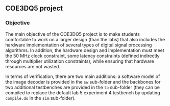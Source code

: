 ## COE3DQ5 project

### Objective

The main objective of the COE3DQ5 project is to make students comfortable to work on a larger design (than the labs) that also includes the hardware implementation of several types of digital signal processing algorithms. In addition, the hardware design and implementation must meet the 50 MHz clock constraint, some latency constraints (defined indirectly through multiplier utilization constraints), while ensuring that hardware resources are not wasted.




In terms of verification, there are two main additions: a software model of the image decoder is provided in the `sw` sub-folder and the backbones for two additional testbenches are provided in the `tb` sub-folder (they can be compiled to replace the default lab 5 experiment 4 testbench by updating `compile.do` in the `sim` sub-folder).
